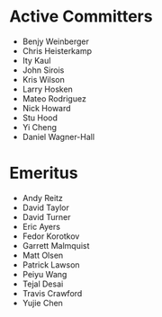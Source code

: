 Active Committers
=================

* Benjy Weinberger
* Chris Heisterkamp
* Ity Kaul
* John Sirois
* Kris Wilson
* Larry Hosken
* Mateo Rodriguez
* Nick Howard
* Stu Hood
* Yi Cheng
* Daniel Wagner-Hall

Emeritus
========

* Andy Reitz
* David Taylor
* David Turner
* Eric Ayers
* Fedor Korotkov
* Garrett Malmquist
* Matt Olsen
* Patrick Lawson
* Peiyu Wang
* Tejal Desai
* Travis Crawford
* Yujie Chen

